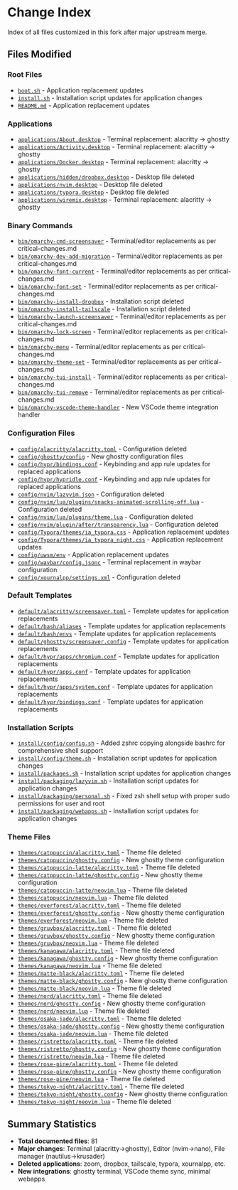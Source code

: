 # Change Index

Index of all files customized in this fork after major upstream merge.

## Files Modified

### Root Files
- [`boot.sh`](boot.sh.md) - Application replacement updates
- [`install.sh`](install.sh.md) - Installation script updates for application changes
- [`README.md`](README.md.md) - Application replacement updates

### Applications
- [`applications/About.desktop`](applications/About.desktop.md) - Terminal replacement: alacritty → ghostty
- [`applications/Activity.desktop`](applications/Activity.desktop.md) - Terminal replacement: alacritty → ghostty
- [`applications/Docker.desktop`](applications/Docker.desktop.md) - Terminal replacement: alacritty → ghostty
- [`applications/hidden/dropbox.desktop`](applications/hidden/dropbox.desktop.md) - Desktop file deleted
- [`applications/nvim.desktop`](applications/nvim.desktop.md) - Desktop file deleted
- [`applications/typora.desktop`](applications/typora.desktop.md) - Desktop file deleted
- [`applications/wiremix.desktop`](applications/wiremix.desktop.md) - Terminal replacement: alacritty → ghostty

### Binary Commands
- [`bin/omarchy-cmd-screensaver`](bin/omarchy-cmd-screensaver.md) - Terminal/editor replacements as per critical-changes.md
- [`bin/omarchy-dev-add-migration`](bin/omarchy-dev-add-migration.md) - Terminal/editor replacements as per critical-changes.md
- [`bin/omarchy-font-current`](bin/omarchy-font-current.md) - Terminal/editor replacements as per critical-changes.md
- [`bin/omarchy-font-set`](bin/omarchy-font-set.md) - Terminal/editor replacements as per critical-changes.md
- [`bin/omarchy-install-dropbox`](bin/omarchy-install-dropbox.md) - Installation script deleted
- [`bin/omarchy-install-tailscale`](bin/omarchy-install-tailscale.md) - Installation script deleted
- [`bin/omarchy-launch-screensaver`](bin/omarchy-launch-screensaver.md) - Terminal/editor replacements as per critical-changes.md
- [`bin/omarchy-lock-screen`](bin/omarchy-lock-screen.md) - Terminal/editor replacements as per critical-changes.md
- [`bin/omarchy-menu`](bin/omarchy-menu.md) - Terminal/editor replacements as per critical-changes.md
- [`bin/omarchy-theme-set`](bin/omarchy-theme-set.md) - Terminal/editor replacements as per critical-changes.md
- [`bin/omarchy-tui-install`](bin/omarchy-tui-install.md) - Terminal/editor replacements as per critical-changes.md
- [`bin/omarchy-tui-remove`](bin/omarchy-tui-remove.md) - Terminal/editor replacements as per critical-changes.md
- [`bin/omarchy-vscode-theme-handler`](bin/omarchy-vscode-theme-handler.md) - New VSCode theme integration handler

### Configuration Files
- [`config/alacritty/alacritty.toml`](config/alacritty/alacritty.toml.md) - Configuration deleted
- [`config/ghostty/config`](config/ghostty/config.md) - New ghostty configuration files
- [`config/hypr/bindings.conf`](config/hypr/bindings.conf.md) - Keybinding and app rule updates for replaced applications
- [`config/hypr/hypridle.conf`](config/hypr/hypridle.conf.md) - Keybinding and app rule updates for replaced applications
- [`config/nvim/lazyvim.json`](config/nvim/lazyvim.json.md) - Configuration deleted
- [`config/nvim/lua/plugins/snacks-animated-scrolling-off.lua`](config/nvim/lua/plugins/snacks-animated-scrolling-off.lua.md) - Configuration deleted
- [`config/nvim/lua/plugins/theme.lua`](config/nvim/lua/plugins/theme.lua.md) - Configuration deleted
- [`config/nvim/plugin/after/transparency.lua`](config/nvim/plugin/after/transparency.lua.md) - Configuration deleted
- [`config/Typora/themes/ia_typora.css`](config/Typora/themes/ia_typora.css.md) - Application replacement updates
- [`config/Typora/themes/ia_typora_night.css`](config/Typora/themes/ia_typora_night.css.md) - Application replacement updates
- [`config/uwsm/env`](config/uwsm/env.md) - Application replacement updates
- [`config/waybar/config.jsonc`](config/waybar/config.jsonc.md) - Terminal replacement in waybar configuration
- [`config/xournalpp/settings.xml`](config/xournalpp/settings.xml.md) - Configuration deleted

### Default Templates
- [`default/alacritty/screensaver.toml`](default/alacritty/screensaver.toml.md) - Template updates for application replacements
- [`default/bash/aliases`](default/bash/aliases.md) - Template updates for application replacements
- [`default/bash/envs`](default/bash/envs.md) - Template updates for application replacements
- [`default/ghostty/screensaver.config`](default/ghostty/screensaver.config.md) - Template updates for application replacements
- [`default/hypr/apps/chromium.conf`](default/hypr/apps/chromium.conf.md) - Template updates for application replacements
- [`default/hypr/apps.conf`](default/hypr/apps.conf.md) - Template updates for application replacements
- [`default/hypr/apps/system.conf`](default/hypr/apps/system.conf.md) - Template updates for application replacements
- [`default/hypr/bindings.conf`](default/hypr/bindings.conf.md) - Template updates for application replacements

### Installation Scripts
- [`install/config/config.sh`](install/config/config.sh.md) - Added zshrc copying alongside bashrc for comprehensive shell support
- [`install/config/theme.sh`](install/config/theme.sh.md) - Installation script updates for application changes
- [`install/packages.sh`](install/packages.sh.md) - Installation script updates for application changes
- [`install/packaging/lazyvim.sh`](install/packaging/lazyvim.sh.md) - Installation script updates for application changes
- [`install/packaging/personal.sh`](install/packaging/personal.sh.md) - Fixed zsh shell setup with proper sudo permissions for user and root
- [`install/packaging/webapps.sh`](install/packaging/webapps.sh.md) - Installation script updates for application changes

### Theme Files
- [`themes/catppuccin/alacritty.toml`](themes/catppuccin/alacritty.toml.md) - Theme file deleted
- [`themes/catppuccin/ghostty.config`](themes/catppuccin/ghostty.config.md) - New ghostty theme configuration
- [`themes/catppuccin-latte/alacritty.toml`](themes/catppuccin-latte/alacritty.toml.md) - Theme file deleted
- [`themes/catppuccin-latte/ghostty.config`](themes/catppuccin-latte/ghostty.config.md) - New ghostty theme configuration
- [`themes/catppuccin-latte/neovim.lua`](themes/catppuccin-latte/neovim.lua.md) - Theme file deleted
- [`themes/catppuccin/neovim.lua`](themes/catppuccin/neovim.lua.md) - Theme file deleted
- [`themes/everforest/alacritty.toml`](themes/everforest/alacritty.toml.md) - Theme file deleted
- [`themes/everforest/ghostty.config`](themes/everforest/ghostty.config.md) - New ghostty theme configuration
- [`themes/everforest/neovim.lua`](themes/everforest/neovim.lua.md) - Theme file deleted
- [`themes/gruvbox/alacritty.toml`](themes/gruvbox/alacritty.toml.md) - Theme file deleted
- [`themes/gruvbox/ghostty.config`](themes/gruvbox/ghostty.config.md) - New ghostty theme configuration
- [`themes/gruvbox/neovim.lua`](themes/gruvbox/neovim.lua.md) - Theme file deleted
- [`themes/kanagawa/alacritty.toml`](themes/kanagawa/alacritty.toml.md) - Theme file deleted
- [`themes/kanagawa/ghostty.config`](themes/kanagawa/ghostty.config.md) - New ghostty theme configuration
- [`themes/kanagawa/neovim.lua`](themes/kanagawa/neovim.lua.md) - Theme file deleted
- [`themes/matte-black/alacritty.toml`](themes/matte-black/alacritty.toml.md) - Theme file deleted
- [`themes/matte-black/ghostty.config`](themes/matte-black/ghostty.config.md) - New ghostty theme configuration
- [`themes/matte-black/neovim.lua`](themes/matte-black/neovim.lua.md) - Theme file deleted
- [`themes/nord/alacritty.toml`](themes/nord/alacritty.toml.md) - Theme file deleted
- [`themes/nord/ghostty.config`](themes/nord/ghostty.config.md) - New ghostty theme configuration
- [`themes/nord/neovim.lua`](themes/nord/neovim.lua.md) - Theme file deleted
- [`themes/osaka-jade/alacritty.toml`](themes/osaka-jade/alacritty.toml.md) - Theme file deleted
- [`themes/osaka-jade/ghostty.config`](themes/osaka-jade/ghostty.config.md) - New ghostty theme configuration
- [`themes/osaka-jade/neovim.lua`](themes/osaka-jade/neovim.lua.md) - Theme file deleted
- [`themes/ristretto/alacritty.toml`](themes/ristretto/alacritty.toml.md) - Theme file deleted
- [`themes/ristretto/ghostty.config`](themes/ristretto/ghostty.config.md) - New ghostty theme configuration
- [`themes/ristretto/neovim.lua`](themes/ristretto/neovim.lua.md) - Theme file deleted
- [`themes/rose-pine/alacritty.toml`](themes/rose-pine/alacritty.toml.md) - Theme file deleted
- [`themes/rose-pine/ghostty.config`](themes/rose-pine/ghostty.config.md) - New ghostty theme configuration
- [`themes/rose-pine/neovim.lua`](themes/rose-pine/neovim.lua.md) - Theme file deleted
- [`themes/tokyo-night/alacritty.toml`](themes/tokyo-night/alacritty.toml.md) - Theme file deleted
- [`themes/tokyo-night/ghostty.config`](themes/tokyo-night/ghostty.config.md) - New ghostty theme configuration
- [`themes/tokyo-night/neovim.lua`](themes/tokyo-night/neovim.lua.md) - Theme file deleted

## Summary Statistics

- **Total documented files**: 81
- **Major changes**: Terminal (alacritty→ghostty), Editor (nvim→nano), File manager (nautilus→krusader)
- **Deleted applications**: zoom, dropbox, tailscale, typora, xournalpp, etc.
- **New integrations**: ghostty terminal, VSCode theme sync, minimal webapps
